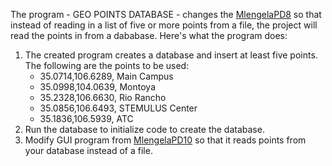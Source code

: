 The program - GEO POINTS DATABASE - changes the [MlengelaPD8](https://github.com/CIS1250Python/MlengelaPD8/blob/main/MlengelaDP8.zip) so that instead of reading in a list of five or more points from a file, the project will read the points in from a dababase.
Here's what the program does: 
1. The created program creates a database and insert at least five points. The following are the points to be used:
    * 35.0714,106.6289, Main Campus
    * 35.0998,104.0639, Montoya
    * 35.2328,106.6630, Rio Rancho
    * 35.0856,106.6493, STEMULUS Center
    * 35.1836,106.5939, ATC
2. Run the database to initialize code to create the database.
3. Modify GUI program from [MlengelaPD10]() so that it reads points from your database instead of a file.

